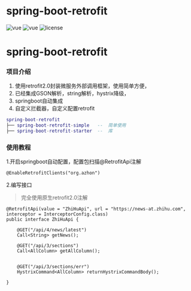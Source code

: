 <p align="center">
<a><h1>spring-boot-retrofit</h1></a>
  <a>
    <img src="https://img.shields.io/badge/retrofit-2.4.0-brightgreen.svg" alt="vue">
  </a>
  <a >
    <img src="https://img.shields.io/badge/hystrix-1.5.12-brightgreen.svg" alt="vue">
  </a>
  <a >
    <img src="https://img.shields.io/badge/license-Apache%202.0-green.svg" alt="license">
  </a>
</p>

# spring-boot-retrofit

### 项目介绍
1. 使用retrofit2.0封装微服务外部调用框架，使用简单方便，
2. 已经集成GSON解析，string解析，hystrix降级，
3. springboot自动集成
4. 自定义拦截器，自定义配置retrofit

``` lua
spring-boot-retrofit
├── spring-boot-retrofit-simple   --  简单使用
├── spring-boot-retrofit-starter  --  库
```

### 使用教程
1.开启springboot自动配置，配置包扫描@RetrofitApi注解
``` 
@EnableRetrofitClients("org.azhon")

``` 
2.编写接口
> 完全使用原生retrofit2.0注解

``` 
@RetrofitApi(value = "ZhiHuApi", url = "https://news-at.zhihu.com", interceptor = InterceptorConfig.class)
public interface ZhiHuApi {

    @GET("/api/4/news/latest")
    Call<String> getNews();

    @GET("/api/3/sections")
    Call<AllColumn> getAllColumn();


    @GET("/api/3/sections/err")
    HystrixCommand<AllColumn> returnHystrixCommandBody();

}
``` 
